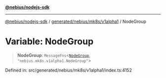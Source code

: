 [**@nebius/nodejs-sdk**](../../../../../README.md)

***

[@nebius/nodejs-sdk](../../../../../README.md) / [generated/nebius/mk8s/v1alpha1](../README.md) / NodeGroup

# Variable: NodeGroup

> **NodeGroup**: `MessageFns`\<[`NodeGroup`](../interfaces/NodeGroup.md), `"nebius.mk8s.v1alpha1.NodeGroup"`\>

Defined in: src/generated/nebius/mk8s/v1alpha1/index.ts:4152
